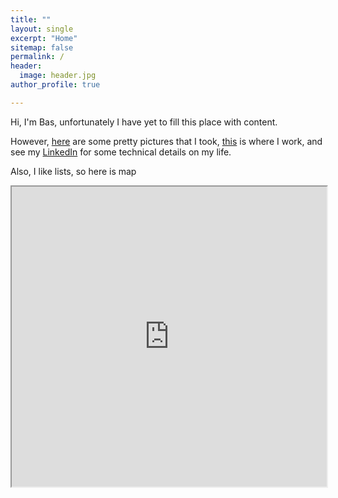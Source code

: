 ```yaml
---
title: ""
layout: single
excerpt: "Home"
sitemap: false
permalink: /
header:
  image: header.jpg
author_profile: true

---
```


Hi, I'm Bas, unfortunately I have yet to fill this place with content. 

However, [here](https://500px.com/basnijholt) are some pretty pictures that I took, [this](http://quantumtinkerer.tudelft.nl/) is where I work, and see my [LinkedIn](https://www.linkedin.com/in/basnijholt) for some technical details on my life.

Also, I like lists, so here is map
<center><iframe src="https://www.google.com/maps/d/embed?mid=1Sryw0Nu4dEO3dRzXD0wN4i_0cKI" width="100%" height="480"></iframe></center>
